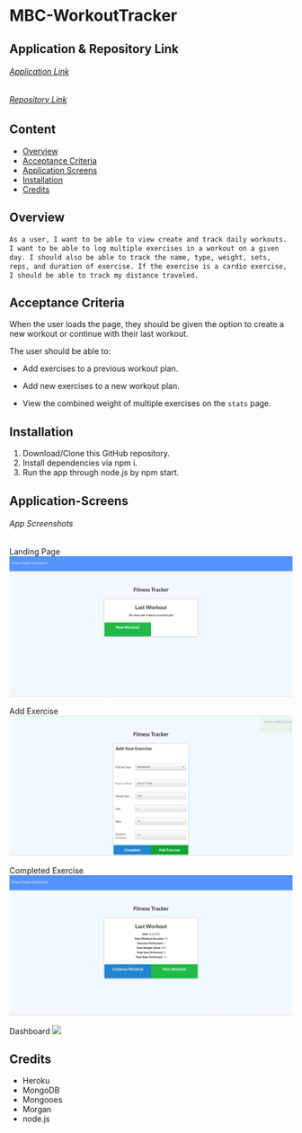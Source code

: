 # MBC-WorkoutTracker

## Application & Repository Link

###### [Application Link](https://fast-falls-29904.herokuapp.com/)

###### [Repository Link](https://github.com/Suji-GitH/MBC-WorkoutTracker)

## Content
- [Overview](#Overview)
- [Acceptance Criteria](#Acceptance-Criteria)
- [Application Screens](#Application-Screens)
- [Installation](#Installation)
- [Credits](#Credits)

## Overview

```
As a user, I want to be able to view create and track daily workouts. I want to be able to log multiple exercises in a workout on a given day. I should also be able to track the name, type, weight, sets, reps, and duration of exercise. If the exercise is a cardio exercise, I should be able to track my distance traveled.
```

## Acceptance Criteria

When the user loads the page, they should be given the option to create a new workout or continue with their last workout.

The user should be able to:

  * Add exercises to a previous workout plan.

  * Add new exercises to a new workout plan.

  * View the combined weight of multiple exercises on the `stats` page.

## Installation

1. Download/Clone this GitHub repository.
2. Install dependencies via npm i. 
3. Run the app through node.js by npm start.

## Application-Screens

###### App Screenshots

Landing Page
<img src = "./public/assets/Screenshots/LandingPage.jpg">

Add Exercise
<img src = "./public/assets/Screenshots/addExercise.jpg">

Completed Exercise
<img src = "./public/assets/Screenshots/completedExercise.jpg">

Dashboard
<img src = "./public/assets/Screenshots/Dashboard">

## Credits

- Heroku
- MongoDB
- Mongooes
- Morgan
- node.js
